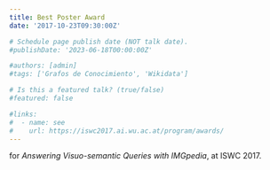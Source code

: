 ```yaml
---
title: Best Poster Award
date: '2017-10-23T09:30:00Z'

# Schedule page publish date (NOT talk date).
#publishDate: '2023-06-18T00:00:00Z'

#authors: [admin]
#tags: ['Grafos de Conocimiento', 'Wikidata']

# Is this a featured talk? (true/false)
#featured: false

#links:
#  - name: see
#    url: https://iswc2017.ai.wu.ac.at/program/awards/
---
```


for *Answering Visuo-semantic Queries with IMGpedia*, at ISWC 2017.